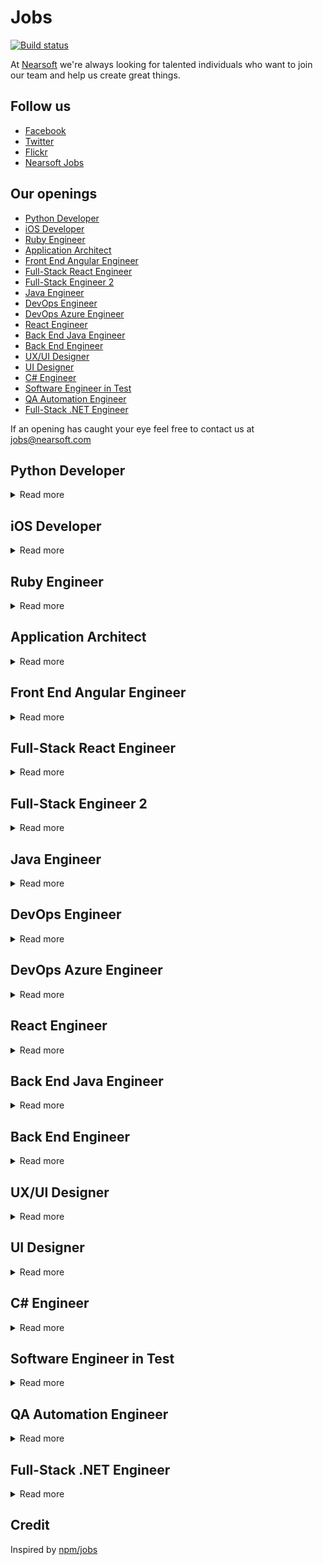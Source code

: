 # Jobs

[![Build status](https://img.shields.io/travis/Nearsoft/jobs.svg)](https://travis-ci.org/Nearsoft/jobs)

At [Nearsoft](https://nearsoft.com) we're always looking for talented individuals who want to join our team and help us create great things.

## Follow us

* [Facebook](https://www.facebook.com/NearsoftInc)
* [Twitter](https://twitter.com/nearsoft)
* [Flickr](https://www.flickr.com/photos/nearsoft)
* [Nearsoft Jobs](http://nearsoftjobs.com)

## Our openings

<!-- yaspeller ignore:start -->

* [Python Developer](#python-developer)
* [iOS Developer](#ios-developer)
* [Ruby Engineer](#ruby-engineer)
* [Application Architect](#application-architect)
* [Front End Angular Engineer](#front-end-angular-engineer)
* [Full-Stack React Engineer](#full-stack-react-engineer)
* [Full-Stack Engineer 2](#full-stack-engineer-2)
* [Java Engineer](#java-engineer)
* [DevOps Engineer](#devops-engineer)
* [DevOps Azure Engineer](#devops-azure-engineer)
* [React Engineer](#react-engineer)
* [Back End Java Engineer](#back-end-java-engineer)
* [Back End Engineer](#back-end-engineer)
* [UX/UI Designer](#uxui-designer)
* [UI Designer](#ui-designer)
* [C# Engineer](#c-engineer)
* [Software Engineer in Test](#software-engineer-in-test)
* [QA Automation Engineer](#qa-automation-engineer)
* [Full-Stack .NET Engineer](#full-stack-net-engineer)


<!-- yaspeller ignore:end -->

If an opening has caught your eye feel free to contact us at
[jobs@nearsoft.com](mailto:jobs@nearsoft.com) <!-- yaspeller ignore -->


## Python Developer

<details><summary>Read more</summary>


We are looking for a great communicator and outstanding team player!

* 5+ years developing complex software in multiple languages
* 3 + years using Python and/or Javascript or proven experience learning new languages incredibly quickly
CS/CIS/Systems Mentality
* A deep understanding about request life cycles, system architecture, and user behavior
* Strong understanding of software design fundamentals
* MySQL/Postgres/RDBMS experience. (Just using ORM's doesn't count)
* Someone fun, interesting, and likes to build and hack. Not just software!
* Nice to haves:  React, Django, NoSQL, Mobile Development or DevOps Experience

</details>


## iOS Developer

<details><summary>Read more</summary>

🍽

### Needs

* Experience shipping production native iOS applications and features
* Proficient with Swift and Objective-C
* Experience evaluating and working with open source toolkits and frameworks
* Familiarity with (and deep experience in two or more of): UIKit, Core Data, Networking, Instruments, SOLID, MVVM, FRP

</details>


## Ruby Engineer

<details><summary>Read more</summary>

🐇

We are looking for an individual who has a deep knowledge of the Ruby on Rails and JavaScript frameworks, has developed scalable Back End services and an agile approach to problem solving.

### You have

* 2+ Years of Ruby on Rails Development and 2+ years developing software in a commercial environment
* Solid experience in building high-performance, reliable and scalable services
* Experience with Ajax based user interfaces
* Experience with our current technology stack is a bonus: Ruby on Rails, React, Git, PostgreSQL
* Shipping/transportation industry experience is a bonus

In addition we want the usual skill set: efficient, organized and follows through on commitments.
You’re intelligent, have great analytical skills and pay attention to detail.
In addition, you’re calm under pressure, have a great work ethic and communicate well.

</details>


## Application Architect

<details><summary>Read more</summary>

📸

### Description

We are seeking an experienced Application Architect to join our team of committed IT professionals. Are you passionate about problem-solving and innovation? Apply today and join the family!

* Provide application architectural consulting expertise, direction, and assistance to Technical Analysts, Application Engineers, Senior Database analysts and other Systems Architects
* Collaborate with end users and senior management to define business requirements for complex systems development and gain buy-in for all infrastructure plans
* Provide guidance and mentoring to junior members of the technical team. Provide hands on coding between 30% - 50% depending on the size of the project
* Document and develop in-depth knowledge of assigned domain architecture, hardware and network infrastructure, and technology portfolio
* Develop, document, make recommendations, and communicate plans for investing in application infrastructure, including analysis of cost reduction opportunities
* Overall technical implementation and quality of assigned projects and technical domain.

### Experience

* Minimum of eight years related experience and/or training; or equivalent combination of education and experience
* Experience building high quality applications by creating a well designed architecture, writing clean code and implementing common industry practices (e.g. continuous integration, unit tests)
* Ability to mentor and lead other technical team members without having direct supervision responsibility
* A background successfully delivering applications using agile methods and collaborating with non-technical team members including quality assurance, business analysts, and project managers
* Candidate should have professionally developed applications with Java or Groovy and JavaScript
* Application development experience with common libraries such as Spring, Hibernate, JUnit, Spock, Gradle, and Apache Maven
* Knowledge of creating single page applications using a framework such as Angular or Ext JS is preferred
* Experience creating RESTful web services is highly desired
* Load and performance testing experience is preferred
* Knowledge and understanding of the following technologies and libraries is a plus: Spring Boot, Grails, Node.js, and Amazon Web Services

</details>


## Front End Angular Engineer

<details><summary>Read more</summary>

🖌

* Well-rounded professional who has a proven track working on a mid-size company for at least 5 years, that can learn quickly to support different type of tasks if required
* Proficient on Single-page application frameworks like React.js (preferred), or similar technologies like AngularJS or Vue.js. This is required
* Previously worked on public facing websites is required. At least 4+ years
* Experienced on managing their own tasks, and follow-up with others when needed. Experienced working with a team size of at least 6, including other developers, QA, and Product Managers
* Experienced on website best-practices in HTML5, SEO, and WCAG. WCAG is optional, but HTML5 and SEO is required
* Experienced on writing maintainable code, easy to read, and that is optimized for the task
* Has experience working with US-based companies for at least 3+ years
* Able to clearly collaborate with others through phone, emails, and tickets with little to no overhead

</details>


## Full-Stack React Engineer

<details><summary>Read more</summary>

🖌

* Well-rounded professional who has a proven track working on a mid-size company for at least 5 years, that can learn quickly to support different type of tasks if required
* Proficient on Single-page application frameworks like React.js, or similar technologies like AngularJS or Vue.js. This is required. Preferred is React.js. At least 3+ years
* Proficient on .NET framework building services using any of the following stack Web APIs, MVC or WCF. At least 3+ years
* Previously worked on public facing websites is required. At least 4+ years
* Experienced on managing their own tasks, and follow-up with others when needed. Experienced working with a team size of at least 6, including other developers, QA, and Product Managers
* Experienced on website best-practices in HTML5, SEO, and WCAG. WCAG is optional, but HTML5 and SEO is required
* Experienced on writing maintainable code, easy to read, and that is optimized for the task
* Has experience working with US-based companies for at least 3+ years
* Able to clearly collaborate with others through phone, emails, and tickets with little to no overhead

</details>


## Full-Stack Engineer 2

<details><summary>Read more</summary>

🐇

### Qualifications

* 2-3 years of experience, comfortable working independently
* Comfortable with React.js, familiarity with Rails a plus
* Experience building Single-page Applications and calling APIs from JavaScript
* Knowledge of CSS/Sass, MySQL, Redis, and/or Elasticsearch all a plus
* Familiarity with Linux command line, automated build systems would be nice
* Excited to work with continuous integration and frequent, daily releases
* Likes to think about how to break problems down into smaller iterable steps

</details>


## Java Engineer

<details><summary>Read more</summary>

🌆

### Required

* Java Core
* JavaEE
* Spring and Spring Boot
* Microservices
* T-SQL and Stored Procedures
* RabbitMQ
* Web Services REST
* JSP
* JavaScript

### Nice to have

* Thrift
* Kafka
* AWS
* Spring Cloud
* Docker
* TypeScript / AngularJS

</details>


## DevOps Engineer

<details><summary>Read more</summary>

⭐️

This DevOps will work in collaboration with software engineering to build CI/CD deploy pipelines and operate highly-scalable, efficient immutable Linux based systems.
You will drive and deliver against containerization and automation standards, while streamlining operations and processes.
In addition, the qualified candidate will triage and resolve complex issues effectively in large scale, production AWS environments

### Required Skills

* Fluent with Terraform and Packer (Ansible experience is a plus)
* 5+ years coding experience writing and maintaining tools and scripts to support automation and operations (bash or python preferred)
* 4+ years experience with AWS or other cloud provider
* 4+ years experience in designing/building/maintaining CI/CD and related tools (e.g. Jenkins, Bamboo, Travis, etc..)
* Strong knowledge of large-scale Web/Internet application architecture and technologies
* Hands-on experience in building and administering AMIs and Containers using tools such as Docker, Vagrant, Kubernetes, etc. (Amazon EKS/ECS preferred)
* Strong understanding of immutable infrastructure principles

### Nice to have

* Experience with Kubernetes Operations (kops) and Helm
* Chef and/or Ansible experience
* Working knowledge of MySQL (Percona) database clusters + MySQL sharding
* SignalFx, Splunk, Elasticsearch, NGINX, Ubuntu, Apache, LDAP, HAProxy

</details>


## DevOps Azure Engineer

<details><summary>Read more</summary>

⭐️

### Skills & Responsibilities

* Deployment of .NET & JavaScript applications in cloud platforms, such as MS Azure, Azure Service Fabric & Microservices
* Experience provisioning & configuring cloud infrastructure in Azure such as VMs, VLAN, VPN, databases, load balancers
* Define, document and distribute release plans, release checklists, process diagrams, Azure infrastructure diagrams
* Developing tools, scripts, or processes to improve efficiency, quality or reliability of cloud application deployments
* Experience with source code management tools such as Git
* Experience using Azure DevOps (Visual Studio Team Services/Team Foundation Server)

</details>


## React Engineer

<details><summary>Read more</summary>

🛢

### Required Skills

* 5+ years of Software development experience
* 2+ years of React.js development
* Strong experience with modern and vanilla JavaScript techniques including React.js, Redux, and ES6/ES7 features
* Familiarity connecting to Microservices, REST APIs, GraphQL APIs, and other database-driven web applications
* Experience with third-party libraries and APIs
* Modern web security methodologies & familiarity with both relational databases and non-relational databases (NoSQL, Elastic Search, Time Based DB)
* Asynchronous programming including Promises, async/await, and ES7 generators, along with state management using Redux and observables
* Must be living in Hermosillo or willing to relocate

### Preferred skills & Experience

* Server-side development (Node.js), Docker experience a plus
* Comfort with modern git and GitHub workflows
* Familiar with command line tools with Bash/ZSH (Linux or macOS)

</details>


## Back End Java Engineer

<details><summary>Read more</summary>

💻

We are looking for talented, enthusiastic and creative engineers to build features and scale our real time communication system back end.

### Ideal Qualifications

* 5+ years of software development experience, ideally using Java or Python
* Strong understanding of databases and NoSQL (MongoDB, DynamoDB)
* Experience in building and scaling systems (AWS)
* Used to a fast paced and collaborative environment where every voice has an impact on the product
* Bachelor's degree in computer science and/or relevant work experience

</details>


## Back End Engineer

<details><summary>Read more</summary>

🏋🏻

We're looking for an innovative Back End Engineer with a passion for designing robust and easy to use APIs and services.
You’re comfortable tackling efforts solo or working in groups, both big and small.
Fast-paced environments don’t phase you, and you seek feedback because it has the ability to turn good work into great work.
You know the best software is created through collaboration and iteration, which is exactly why you’re looking for the right opportunity, and the right team, to expand your experience.

As a Senior Back End Engineer you will craft new functionality with a dedicated team of skilled individuals.
You like to ship software early and often, you value simplicity, and strive to eliminate unnecessary complexity.

### Responsibilities

* Collaborate closely with Product, Design, and QA to iterate on the design, implementation, deployment and monitoring of our product
* Build efficient and reusable back end systems
* Provide technical leadership and mentoring for more junior engineers
* Participate in design and code reviews
* Maintain high code coverage via unit tests and acceptance tests
* Find and address performance issues

### Requirements

* Experience with Java or Python
* Bachelor’s degree in Computer Science, or equivalent, and at least 5 years of professional programming experience
* A strong understanding of RESTful API design
* Knowledge of Web frameworks such as Dropwizard, Flask, and Django a plus

</details>


## UX/UI Designer

<details><summary>Read more</summary>

🌵

The UX Team from Nearsoft is growing and we're looking for a hands-on UX/UI Designer that help us build value to our clients' business by being actively involved in product decisions.
As part of the UX Team, you’ll work closely with designers, developers and stakeholders to produce digital products, conduct user research and design engaging UI solutions.

### What you'll do

* Create low and high fidelity mockups using best design principles for user interfaces in mobile and web platforms
* Communicate ideas effectively to key stakeholders in the product development process
* Build a strong relationship with your client by being actively involved in product decisions and tackle the needs at hand
* Conduct usability testings, user interviews and analyze findings to translate into design solutions
* Collaborate with development teams and stakeholders in an Agile environment to produce high-quality digital products
* Analyze and create successful strategies to implement design solutions to products in any phase of the development process
* Create mobile and web user-interface designs following best platform guidelines and practices
* Build design systems including patterns, components, and guidelines for software products
* Support current team initiatives like facilitating workshops, mentoring and creating new content for our blog


### What we're looking for

* 3+ years of experience designing digital products
* Fluent in English, written and spoken
* Proven ability to collaborate successfully with cross-­functional teams and software products
* Experience designing User Interfaces for web and mobile platforms
* Experience conducting usability testing, user interviews and analyze findings to translate into design solutions
* Advance use of Sketch and InVision, or other similar tools
* Ability to self-manage and conduct in a proactive manner
* Location: Hermosillo, Sonora


### How to Apply

To apply your portfolio should include the following:

* Top 3 best UX/UI projects for web and mobile platforms
* Include a short description of the project and your direct contributions
* Make sure to include a minimum of 8 main screens per project in high resolution. File type: jpg, png or InVision prototypes
* Send us your CV and portfolio to: aquijada@nearsoft.com

</details>


## UI Designer

<details><summary>Read more</summary>

🌵

### Role definition

* Design high fidelity user interfaces that reflects strong knowledge of design principles and business objectives with feasible implementation for development teams
* Create Visual proposals with the adequate use of Native System Patterns and specs
* Have a solid design process
* Present and defend your design decisions. All your design decisions should be based on the overall design roadmap as well as your own design thinking and fundamental principles
* Effectively communicate your designs to developers and other key stakeholders
* Educating Key Stakeholders in the product design process
* Able to identify, solve and prevent problems to happen during the product development process
* Encourage innovation and technology best practices inside Nearsoft
* Provide user perspective to development teams to help them redefine their products
* Create user flows, wireframes and prototypes that accurately communicate the product functionality
* Create and perform presentations that communicate design intent to both internal and external teams, and justify design value and advocate for users’ needs

### Requirements

* At least 3-5 years of experience designing digital products (Web&Mobile)
* Strong User Interface Design skills
* Knowledge of System Native Patterns and specs
* Fluent in English written and spoken skills
* Experience working in an agile/scrum development process
* Experience using tools such as Sketch, Figma, Illustrator, InVision, Zeplin
* Experience working with Multidisciplinary teams (Engineers, designers, marketers, stakeholders, product managers)
* Be open to receive feedback upon improvement
* Proactive and Leadership skills
* Understand modern web and mobile environments such as HTML, CSS, Android UI, and iOS UI, as well as how the technologies of each can be used to further enhance the overall experience
* Location: Hermosillo
* Availability to travel outside Mexico

### Nice to have

* Experience using UX methodologies and techniques.
* Understanding of front-end languages: HTML5, CSS3 Javascript.
* Portfolio Requirements
* Your portfolio should showcase 5 of your top best UI/UX projects, complemented with a short description of each and your direct contribution to it. Make sure to include a minimum of six screens per project or one complete user flow in high resolution.
* Send your CV and Portfolio to: aquijada@nearsoft.com

</details>


## C# Engineer

<details><summary>Read more</summary>

📈

As a Senior C# Developer, you will enhance our advisor technology using C#, HTML5, and CSS3. Embrace code quality by using modern testing tools like Cucumber. Experience the power of the cloud while using Amazon Web Services (AWS) to build out environments, run scenarios, and communicate between microservices.

### Responsibilities

* Work with a team of software engineers delivering projects as the “go to person”
* Develop & maintain customer facing web products and Back End services
* Writing unit tests and integration tests for max coverage
* Improve the design of the code as the product evolves
* Deploy and test code to ensure no defects
* Build out restful apis and consume third-party APIs
* Work with business operations to turn requirements into technical solutions

### Experience

* 5+ years of professional experience using C# and .NET framework
* 5+ years experience with WPF and WinForms
* 2+ years basic knowledge of JavaScript frameworks like, React.js, or jQuery
* HTML5, CSS, DOM traversal/manipulation, event capturing
* Familiarity with Ajax, partial page updates, and async request handling
* Experience working in an agile scrum development team
* Excellent communicator, amazing at documentation
* Knowledge of SQL Server is a plus
* Knowledge of AWS Elastic Beanstalk is a plus

</details>


## Software Engineer in Test

<details><summary>Read more</summary>

✈️

The QA Automation Engineer will be a member of QA team that is responsible for creating reusable test software aimed to improve functional test coverage, schedule efficiency and reduce manual test dependency.
The person filling this position will be recognized as a key individual contributor with technical focus on providing QA automation solutions and functional QA support.
Solid software engineering background and previous test automation experience is must.
QA Automation Engineer will work with our Software Quality Assurance & Development teams to design, develop and run system test solutions.

### Key responsibilities

* API, Functional and GUI test automation using open source QA automation framework as Selenium
* Run, maintain and extend automated test coverage using Selenium
* Maintain test suite, specifications, reports etc using test management tools like TestLink, QaTraq, TargetProcess or XStudio
* Define and track quality assurance metrics such as defect densities and open defect counts
* Communicate information effectively cross-functionally
* Provide QA support to internal customers as necessary
* Collaborate with our Engineering teams on best practices, process changes and standards as part of continuous process improvement

### About you

* Minimum 4 years of hands on experience in QA automation for unit, TestNG, functional, Web UI and performance testing for complex client server or high volume web applications
* 2 years coding experience in Java as a developer or test developer. Working knowledge of JSP, Servlets, Spring, MVC and Java enterprise applications
* Minimum 2 years of hands on experience with Selenium
* 2 years of experience in at least one of the API/Unit test automation frameworks. viz. JUnit, TestNG, HttpUnit, HtmlUnit, Mocking frameworks - EasyMock or JMockit
* 2 years of experience in one of the test and Project management tools like - TargetProcess, TestLink, STAF, QaTraq
* Proficient in QA methodologies, and various stages of software quality assurance including black-box/white-box/gray-box, configuration, performance testing, requirements analysis, test planning, reporting/control and root cause analysis
* Test automation development experience, both functional automation and performance automation, using open source tools or Java-based home-grown tools is strongly preferred
* Must have implemented maintainable automation frameworks and test suites using Selenium
* Good understanding of SQL, HTML, CSS, JavaScript, Spring, Hibernate, XML, HTTP, Shell scripting, debugging tools like Firebug, Charles, Internet Explorer Developer tools and code profiling tools like JProfiler
* Experienced in using various bug tracking, source control and build release tools, like JIRA, SVN, Git, Ant, Hudson, Jenkins, TargetProcess, etc.
* Organized and process oriented individual with ability to maintain excellent process/testing/build release documentation and reports
* Previous experience with Hudson/Jenkins is preferred but not required
* Ability to adapt and willingness to learn new technology or techniques

</details>


## QA Automation Engineer

<details><summary>Read more</summary>

💰

We are looking for a QA Automation Engineer to join our awesome engineering team.
We are a lean, tightly-knit team looking for an independent, hands-on problem solver who can apply creative, non-traditional ideas to raw data in order to come up with high-impact solutions for the under served population we target.

### Responsibilities

<!-- yaspeller ignore:start -->
<!--alex disable execution-->
<!-- yaspeller ignore:end -->

* Responsible for organizing and overseeing testing for custom lending solutions
* Specific duties include: evaluating project specifications and requirements; gaining SME level knowledge of solutions
* Identifying gaps between implementation and the customer system; providing QA deliverables; supporting QA testing team during test execution phases
* Reviewing and reporting on test execution status; reviewing and managing bug status reports
* Directing integration testing across Front End clients, Web app servers, core servers, databases, third-party connectors, Web services, and SMS messaging and aggregators as needed
* Duties also include identifying and validating security and planning and performing data migration testing; performing tests on reporting and data extract consoles
* Complying and executing complex SQL queries in order to perform database testing; Understanding, and where needed, coding testing components in Python/Perl/Java
* Leading, managing and prioritizing multiple projects in QA
* Performing deployments to QA and validating deployments to production environments; and supporting continuous improvement through the use of tools and improved process

<!-- yaspeller ignore:start -->
<!--alex enable execution-->
<!-- yaspeller ignore:end -->

### Requirements

* 2 years of QA Automation experience
* Proficiency working with client-server layered architecture environment involving front-end consumer clients
* Experience working with Web app servers, core servers, Back End databases, third party and financial back-end system integration coordinators, and REST and SOAP based Web services APIs
* Proficiency working with real-time, high availability applications and Automation experience using SoapUI or other industry tools are also required
* Great communicator, self-starter and eager to learn in the fast-paced environment
* Java, REST API, UI Test Automation- web, hybrid apps, API Test Automation
* JMeter, Selenium, Appium, TestNG, performance testing, gray box testing, Continuous Integration (CI/CD)
* Database testing, Mobile testing, JavaScript, Ansible & Compensation

</details>


## Full-Stack .NET Engineer

<details><summary>Read more</summary>

⛷

### Skills

* Strong C# and .NET ecosystem
* Strong software patterns
* Able to have fluent English conversations
* Proficiency with Node.js
* ES6
* Inferno.js
* Bootstrap
* Express 4
* MongoDB
* jQuery, HTML and CSS
* Great knowledge and experience in JavaScript
* Experience with Git
* Microservices architecture

</details>



## Credit

Inspired by [npm/jobs](https://github.com/npm/jobs)
